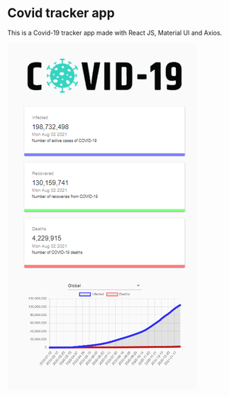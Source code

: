 # Covid tracker app

This is a Covid-19 tracker app made with React JS, Material UI and Axios.  

![covid-tracker-screenshot](src/images/covid-tracker-screenshot.png)